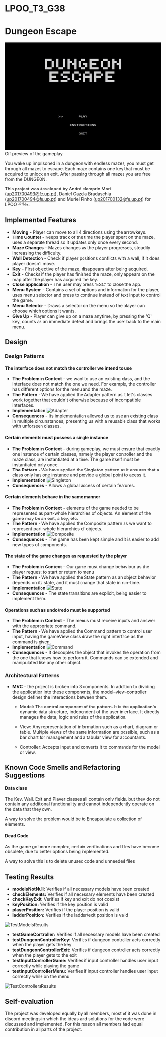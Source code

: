 # LPOO_T3_G38

# Dungeon Escape

![Gameplay](Images/dungeon.gif)
Gif preview of the gameplay 

You wake up imprisoned in a dungeon with endless mazes, you must get through all mazes to escape. Each maze contains one key that must be acquired to unlock an exit. After passing through all mazes you are free from  the DUNGEON.

This project was developed by André Mamprin Mori (up201700493@fe.up.pt), Daniel Gazola Bradaschia (up201700494@fe.up.pt) and Muriel Pinho (up201700132@fe.up.pt) for LPOO 2019⁄20.

## Implemented Features


* **Moving** - Player can move to all 4 directions using the arrowkeys.
* **Time Counter** - Keeps track of the time the player spent on the maze, uses a separate thread so it updates only once every second.
* **Maze Changes** - Mazes changes as the player progresses, steadily increasing the difficulty.
* **Wall Detection**  - Check if player positions conflicts with a wall, if it does player doesn't move.
* **Key** - First objective of the maze, disappears after being acquired.
* **Exit** - Checks if the player has finished the maze, only appears on the map after the player has acquired the key.    
* **Close application** - The user may press 'ESC' to close the app.
* **Menu System** - Contains a set of options and information for the player, uses menu selector and press to continue instead of text input to control the game.
* **Menu Selector** - Draws a selector on the menu so the player can choose which options it wants.
* **Give Up** - Player can give up on a maze anytime, by pressing the 'Q' key, counts as an immediate defeat and brings the user back to the main menu.

## Design

### Design Patterns

#### The interface does not match the controller we intend to use
* **The Problem in Context** - we want to use an existing class, and the interface does not match the one we need. For example, the  controller has different options for the menu and the maze.  
* **The Pattern** - We have applied the Adapter pattern as it let's classes work together that couldn't otherwise because of incompatible interfaces.
* **Implementation**
![Adapter](https://github.com/FEUP-LPOO/lpoo-2020-g38/blob/master/docs/Images/Adapter.png?raw=true)
* **Consequences** - Its implementation allowed us to use an existing class in multiple circunstances, presenting us with a reusable class that works with unforseen classes.

#### Certain elements must possess a single instance
* **The Problem in Context** - during gameplay, we must ensure that exactly one instance of certain classes, namely the player controller and the maze class, are instantiated at a time. The game itself must be instantiated only once.
* **The Pattern** - We have applied the Singleton pattern as it ensures that a class only has one instance and provide a global point to acess it.
* **Implementation**
![Singleton](https://github.com/FEUP-LPOO/lpoo-2020-g38/blob/master/docs/Images/Singleton.png?raw=true)
* **Consequences** - Allows a global access of certain features.


#### Certain elements behave in the same manner
* **The Problem in Context** - elements of the game needed to be represented as part-whole hierarchies of objects. An element of the game may be an exit, a key, etc.
* **The Pattern** - We have applied the Composite pattern as we want to represent part-whole hierarchies of objects.
* **Implementation**
![Composite](https://github.com/FEUP-LPOO/lpoo-2020-g38/blob/master/docs/Images/Composite.png?raw=true)
* **Consequences** - The game has been kept simple and it is easier to add new types of components.

#### The state of the game changes as requested by the player
* **The Problem in Context** - Our game must change behaviour as the player request to start or return to menu
* **The Pattern** - We have applied the State pattern as an object behavior depends on its state, and it must change that state in run-time.
* **Implementation**
![State](https://github.com/FEUP-LPOO/lpoo-2020-g38/blob/master/docs/Images/State.png?raw=true)
* **Consequences** - The state transitions are explicit, being easier to implement them.
  
#### Operations such as undo/redo must be supported
* **The Problem in Context** - The menus must receive inputs and answer with the appropriate command.
* **The Pattern** - We have applied the Command pattern to control user input, having the gameView class draw the right interface as the command is given.
* **Implementation**
![Command](https://github.com/FEUP-LPOO/lpoo-2020-g38/blob/master/docs/Images/Command.png?raw=true)
* **Consequences** - It decouples the object that invokes the operation from the one that knows how to perform it.
Commands can be extended and manipulated like any other object.

### Architectural Patterns

* **MVC** - the project is broken into 3 components. In addition to dividing the application into these components, 
         the model–view–controller design defines the interactions between them.
    
  * Model: The central component of the pattern. It is the application's dynamic data structure, independent of the user interface. It directly manages the data, logic and rules of the application.

  * View: Any representation of information such as a chart, diagram or table. Multiple views of the same information are possible, such as a bar chart for management and a tabular view for accountants.
        
  * Controller: Accepts input and converts it to commands for the model or view.

## Known Code Smells and Refactoring Suggestions
  

#### Data class

The Key, Wall, Exit and Player classes all contain only fields, but they do not contain any additional functionality and cannot independently operate on the data that they own.

A way to solve the problem would be to Encapsulate a collection of elements.

#### Dead Code

As the game got more complex, certain verifications and files have become obsolete, due to better options being implemented.

A way to solve this is to delete unused code and unneeded files

## Testing Results

* **modelsNotNull:** Verifies if all necessary models have been created
* **checkElements:** Verifies if all necessary elements have been created
* **checkKeyExit:** Verifies if key and exit do not coexist
* **keyPosition:** Verifies if the key position is valid
* **playerPosition:** Verifies if the player position is valid
* **ladderPosition:** Verifies if the ladder/exit position is valid

![TestModelsResults](https://github.com/FEUP-LPOO/lpoo-2020-g38/blob/master/docs/Images/TestModelsResults.png?raw=true)

* **testGameController:** Verifies if all necessary models have been created
* **testDungeonControllerKey:** Verifies if dungeon controller acts correctly when the player gets the key
* **testDungeonControllerExit:** Verifies if dungeon controller acts correctly when the player gets to the exit
* **testInputControllerGame:** Verifies if input controller handles user input correctly while playing the game
* **testInputControllerMenu:** Verifies if input controller handles user input correctly while on the menu

![TestControllersResults](https://github.com/FEUP-LPOO/lpoo-2020-g38/blob/master/docs/Images/TestControllersResults.png?raw=true)

## Self-evaluation

The project was developed equally by all members, most of it was done in discord meetings in which the ideas and solutions for the code were discussed and implemented. For this reason all members had equal contribution in all parts of the project.
